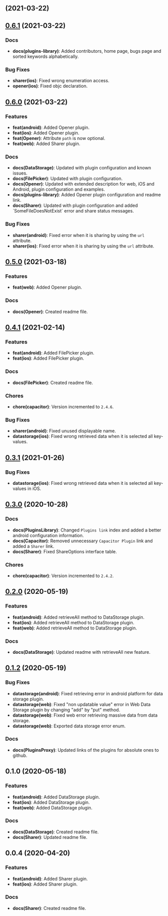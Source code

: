 ##  (2021-03-22)

## [0.6.1](https://github.com/krikoo-team/hybrid/compare/0.6.0...0.6.1) (2021-03-22)

### Docs

* **docs(plugins-library)**: Added contributors, home page, bugs page and sorted keywords alphabetically.

### Bug Fixes

* **sharer(ios)**: Fixed wrong enumeration access.
* **opener(ios)**: Fixed objc declaration.


## [0.6.0](https://github.com/krikoo-team/hybrid/compare/0.5.0...0.6.0) (2021-03-22)

### Features

* **feat(android)**: Added Opener plugin.
* **feat(ios)**: Added Opener plugin.
* **feat(Opener)**: Attribute `path` is now optional.
* **feat(web)**: Added Sharer plugin.

### Docs

* **docs(DataStorage)**: Updated with plugin configuration and known issues.
* **docs(FilePicker)**: Updated with plugin configuration.
* **docs(Opener)**: Updated with extended description for web, iOS and Android, plugin configuration and examples.
* **docs(plugins-library)**: Added Opener plugin configuration and readme link.
* **docs(Sharer)**: Updated with plugin configuration and added ´SomeFileDoesNotExist´ error and share status messages.

### Bug Fixes

* **sharer(android)**: Fixed error when it is sharing by using the `url` attribute.
* **sharer(ios)**: Fixed error when it is sharing by using the `url` attribute.


## [0.5.0](https://github.com/krikoo-team/hybrid/compare/0.4.1...0.5.0) (2021-03-18)

### Features

* **feat(web)**: Added Opener plugin.

### Docs

* **docs(Opener)**: Created readme file.


## [0.4.1](https://github.com/krikoo-team/hybrid/compare/0.3.1...0.4.1) (2021-02-14)

### Features

* **feat(android)**: Added FilePicker plugin.
* **feat(ios)**: Added FilePicker plugin.

### Docs

* **docs(FilePicker)**: Created readme file.

### Chores

* **chore(capacitor)**: Version incremented to `2.4.6`.

### Bug Fixes

* **sharer(android)**: Fixed unused displayable name.
* **datastorage(ios)**: Fixed wrong retrieved data when it is selected all key-values.


## [0.3.1](https://github.com/krikoo-team/hybrid/compare/0.3.0...0.3.1) (2021-01-26)

### Bug Fixes

* **datastorage(ios)**: Fixed wrong retrieved data when it is selected all key-values in iOS.


## [0.3.0](https://github.com/krikoo-team/hybrid/compare/0.2.0...0.3.0) (2020-10-28)

### Docs

* **docs(PluginsLibrary)**: Changed `Plugins link` index and added a better android configuration information.
* **docs(Capacitor)**: Removed unnecessary `Capacitor Plugin` link and added a `Sharer` link.
* **docs(Sharer)**: Fixed ShareOptions interface table.

### Chores

* **chore(capacitor)**: Version incremented to `2.4.2`.


## [0.2.0](https://github.com/krikoo-team/hybrid/compare/0.1.2...0.2.0) (2020-05-19)


### Features

* **feat(android)**: Added retrieveAll method to DataStorage plugin.
* **feat(ios)**: Added retrieveAll method to DataStorage plugin.
* **feat(web)**: Added retrieveAll method to DataStorage plugin.

### Docs

* **docs(DataStorage)**: Updated readme with retrieveAll new feature.


## [0.1.2](https://github.com/krikoo-team/hybrid/compare/0.1.0...0.1.2) (2020-05-19)

### Bug Fixes
* **datastorage(android)**: Fixed retrieving error in android platform for data storage plugin.
* **datastorage(web)**: Fixed "non updatable value" error in Web Data Storage plugin by changing "add" by "put" method.
* **datastorage(web)**: Fixed web error retrieving massive data from data storage.
* **datastorage(web)**: Exported data storage error enum.


### Docs

* **docs(PluginsProxy)**: Updated links of the plugins for absolute ones to github.


## 0.1.0 (2020-05-18)

### Features

* **feat(android)**: Added DataStorage plugin.
* **feat(ios)**: Added DataStorage plugin.
* **feat(web)**: Added DataStorage plugin.

### Docs

* **docs(DataStorage)**: Created readme file.
* **docs(Sharer)**: Updated readme file.


## 0.0.4 (2020-04-20)

### Features

* **feat(android)**: Added Sharer plugin.
* **feat(ios)**: Added Sharer plugin.

### Docs

* **docs(Sharer)**: Created readme file.
